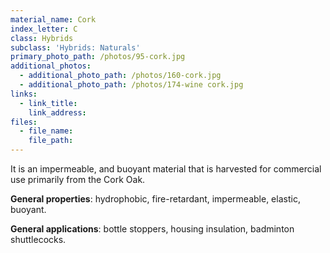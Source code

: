 ```yaml
---
material_name: Cork
index_letter: C
class: Hybrids
subclass: 'Hybrids: Naturals'
primary_photo_path: /photos/95-cork.jpg
additional_photos:
  - additional_photo_path: /photos/160-cork.jpg
  - additional_photo_path: /photos/174-wine cork.jpg
links:
  - link_title:
    link_address:
files:
  - file_name:
    file_path:
---
```



It is an impermeable, and buoyant material that is harvested for commercial use primarily from the Cork Oak.

**General properties**: hydrophobic, fire-retardant, impermeable, elastic, buoyant.

**General applications**: bottle stoppers, housing insulation, badminton shuttlecocks.